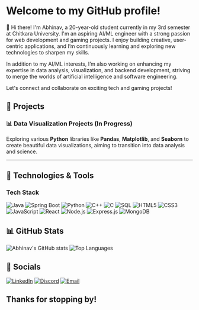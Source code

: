 # Welcome to my GitHub profile!

👋 Hi there! I'm Abhinav, a 20-year-old student currently in my 3rd semester at Chitkara University. I'm an aspiring AI/ML engineer with a strong passion for web development and gaming projects. I enjoy building creative, user-centric applications, and I’m continuously learning and exploring new technologies to sharpen my skills.

In addition to my AI/ML interests, I’m also working on enhancing my expertise in data analysis, visualization, and backend development, striving to merge the worlds of artificial intelligence and software engineering.

Let's connect and collaborate on exciting tech and gaming projects!
## 💼 Projects


### 📊 Data Visualization Projects (In Progress)
Exploring various **Python** libraries like **Pandas**, **Matplotlib**, and **Seaborn** to create beautiful data visualizations, aiming to transition into data analysis and science.

---

## 🔧 Technologies & Tools

### Tech Stack

![Java](https://img.shields.io/badge/Java-ED8B00?style=for-the-badge&logo=java&logoColor=white)
![Spring Boot](https://img.shields.io/badge/Spring_Boot-6DB33F?style=for-the-badge&logo=spring-boot&logoColor=white)
![Python](https://img.shields.io/badge/Python-3776AB?style=for-the-badge&logo=python&logoColor=white)
![C++](https://img.shields.io/badge/C%2B%2B-00599C?style=for-the-badge&logo=c%2B%2B&logoColor=white)
![C](https://img.shields.io/badge/C-00599C?style=for-the-badge&logo=c&logoColor=white)
![SQL](https://img.shields.io/badge/SQL-4479A1?style=for-the-badge&logo=postgresql&logoColor=white)
![HTML5](https://img.shields.io/badge/HTML5-E34F26?style=for-the-badge&logo=html5&logoColor=white)
![CSS3](https://img.shields.io/badge/CSS3-1572B6?style=for-the-badge&logo=css3&logoColor=white)
![JavaScript](https://img.shields.io/badge/JavaScript-F7DF1E?style=for-the-badge&logo=javascript&logoColor=black)
![React](https://img.shields.io/badge/React-20232A?style=for-the-badge&logo=react&logoColor=61DAFB)
![Node.js](https://img.shields.io/badge/Node.js-43853D?style=for-the-badge&logo=node-dot-js&logoColor=white)
![Express.js](https://img.shields.io/badge/Express.js-404D59?style=for-the-badge)
![MongoDB](https://img.shields.io/badge/MongoDB-4EA94B?style=for-the-badge&logo=mongodb&logoColor=white)



## 📊 GitHub Stats

![Abhinav's GitHub stats](https://github-readme-stats.vercel.app/api?username=SinghAbhinav04&show_icons=true&theme=radical)
![Top Languages](https://github-readme-stats.vercel.app/api/top-langs/?username=SinghAbhinav04&layout=compact&theme=radical)

## 🔗 Socials

[![LinkedIn](https://img.shields.io/badge/LinkedIn-0A66C2?style=for-the-badge&logo=linkedin&logoColor=white)](https://www.linkedin.com/in/singhabhinav04/)
[![Discord](https://img.shields.io/badge/Discord-%237289DA.svg?logo=discord&logoColor=white)](https://discord.gg/ygYnFbre)
[![Email](https://img.shields.io/badge/Email-D14836?style=for-the-badge&logo=gmail&logoColor=white)](mailto:heysinghabhinav@gmail.com)



## Thanks for stopping by!
